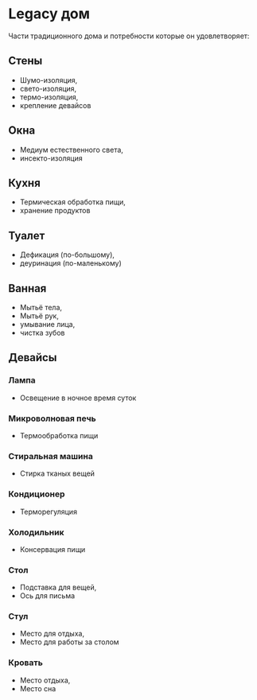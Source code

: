 # Legacy дом

Части традиционного дома и потребности которые он удовлетворяет:
## Стены
 - Шумо-изоляция, 
 - свето-изоляция, 
 - термо-изоляция,
 - крепление девайсов

## Окна
 - Медиум естественного света,
 - инсекто-изоляция

## Кухня
 - Термическая обработка пищи, 
 - хранение продуктов

## Туалет 
 - Дефикация (по-большому),
 - деуринация (по-маленькому)

## Ванная 
 - Мытьё тела,
 - Мытьё рук,
 - умывание лица,
 - чистка зубов

## Девайсы
### Лампа
 - Освещение в ночное время суток
### Микроволновая печь
 - Термообработка пищи
### Стиральная машина
 - Стирка тканых вещей
### Кондиционер
 - Терморегуляция
### Холодильник
 - Консервация пищи
### Стол
 - Подставка для вещей,
 - Ось для письма
### Стул
 - Место для отдыха,
 - Место для работы за столом
### Кровать
 - Место отдыха,
 - Место сна
